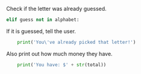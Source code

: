 <!--title={Check for Repeat}-->

<!--concepts={If Statements, Print Statements}-->

<!--badges={Python:90, Software Engineering:10}-->

Check if the letter was already guessed.

```python
elif guess not in alphabet:
```

If it is guessed, tell the user.

```python
	print('You\'ve already picked that letter!')
```

Also print out how much money they have.

```python
	print('You have: $' + str(total))
```

